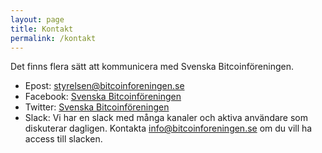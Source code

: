 ```yaml
---
layout: page
title: Kontakt
permalink: /kontakt
---
```


Det finns flera sätt att kommunicera med Svenska Bitcoinföreningen.

- Epost: <styrelsen@bitcoinforeningen.se>
- Facebook: [Svenska Bitcoinföreningen](https://www.facebook.com/groups/1604809299764297)
- Twitter: [Svenska Bitcoinföreningen](https://www.twitter.com/btcforeningen)
- Slack: Vi har en slack med många kanaler och aktiva användare som diskuterar dagligen. Kontakta <info@bitcoinforeningen.se> om du vill ha access till slacken.
